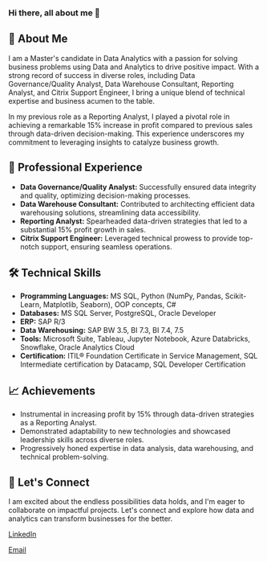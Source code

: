 ### Hi there, all about me 👋



## 🚀 About Me

I am a Master's candidate in Data Analytics with a passion for solving business problems using Data and Analytics to drive positive impact. With a strong record of success in diverse roles, including Data Governance/Quality Analyst, Data Warehouse Consultant, Reporting Analyst, and Citrix Support Engineer, I bring a unique blend of technical expertise and business acumen to the table.

In my previous role as a Reporting Analyst, I played a pivotal role in achieving a remarkable 15% increase in profit compared to previous sales through data-driven decision-making. This experience underscores my commitment to leveraging insights to catalyze business growth.

## 💼 Professional Experience

- **Data Governance/Quality Analyst:** Successfully ensured data integrity and quality, optimizing decision-making processes.
- **Data Warehouse Consultant:** Contributed to architecting efficient data warehousing solutions, streamlining data accessibility.
- **Reporting Analyst:** Spearheaded data-driven strategies that led to a substantial 15% profit growth in sales.
- **Citrix Support Engineer:** Leveraged technical prowess to provide top-notch support, ensuring seamless operations.

## 🛠️ Technical Skills

- **Programming Languages:** MS SQL, Python (NumPy, Pandas, Scikit-Learn, Matplotlib, Seaborn), OOP concepts, C#
- **Databases:** MS SQL Server, PostgreSQL, Oracle Developer
- **ERP:** SAP R/3
- **Data Warehousing:** SAP BW 3.5, BI 7.3, BI 7.4, 7.5
- **Tools:** Microsoft Suite, Tableau, Jupyter Notebook, Azure Databricks, Snowflake, Oracle Analytics Cloud
- **Certification:** ITIL® Foundation Certificate in Service Management, SQL Intermediate certification by Datacamp, SQL Developer Certification

## 📈 Achievements

- Instrumental in increasing profit by 15% through data-driven strategies as a Reporting Analyst.
- Demonstrated adaptability to new technologies and showcased leadership skills across diverse roles.
- Progressively honed expertise in data analysis, data warehousing, and technical problem-solving.

## 🌟 Let's Connect

I am excited about the endless possibilities data holds, and I'm eager to collaborate on impactful projects. Let's connect and explore how data and analytics can transform businesses for the better.

[LinkedIn](https://www.linkedin.com/in/vasavi-hegde-4aba82148)

[Email](vasavihegde37@gmail.com)
